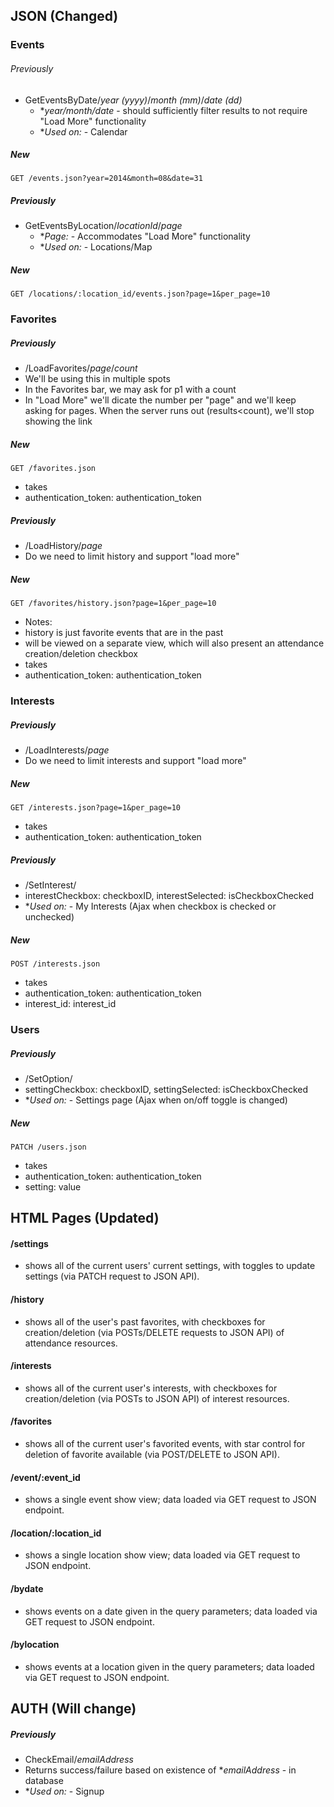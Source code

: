 ## JSON (Changed)
### Events
###### Previously 
- GetEventsByDate/*year (yyyy)*/*month (mm)*/*date (dd)*
  - **year/month/date*  - should sufficiently filter results to not require "Load More" functionality
  - **Used on:*  - Calendar

##### New 
```
GET /events.json?year=2014&month=08&date=31
```

##### Previously 
- GetEventsByLocation/*locationId*/*page*
  - **Page:*  - Accommodates "Load More" functionality
  - **Used on:*  - Locations/Map

##### New 
```
GET /locations/:location_id/events.json?page=1&per_page=10
```

### Favorites
##### Previously 
-  /LoadFavorites/*page*/*count*
  - We'll be using this in multiple spots
  - In the Favorites bar, we may ask for p1 with a count
  - In "Load More" we'll dicate the number per "page" and we'll keep asking for pages. When the server runs out (results<count), we'll stop showing the link

##### New 
```
GET /favorites.json
```
-  takes
  - authentication_token: authentication_token

##### Previously 
-  /LoadHistory/*page*
  - Do we need to limit history and support "load more"

##### New 
```
GET /favorites/history.json?page=1&per_page=10
```
-  Notes: 
  - history is just favorite events that are in the past
  - will be viewed on a separate view, which will also present an attendance creation/deletion checkbox
-  takes
  - authentication_token: authentication_token

### Interests
##### Previously 
-  /LoadInterests/*page*
  - Do we need to limit interests and support "load more"

##### New 
```
GET /interests.json?page=1&per_page=10
```
-  takes
  - authentication_token: authentication_token

##### Previously 
-  /SetInterest/
  - interestCheckbox: checkboxID,
  interestSelected: isCheckboxChecked
  - **Used on:*  - My Interests (Ajax when checkbox is checked or unchecked)

##### New 
```
POST /interests.json
```
-  takes
  - authentication_token: authentication_token
  - interest_id: interest_id

### Users
##### Previously 
-  /SetOption/
  - settingCheckbox: checkboxID,
  settingSelected: isCheckboxChecked
  - **Used on:*  - Settings page (Ajax when on/off toggle is changed)

##### New 
```
PATCH /users.json
```
-  takes
  - authentication_token: authentication_token
  - setting: value

## HTML Pages (Updated)
#### /settings
- shows all of the current users' current settings, with toggles to update settings (via PATCH request to JSON API). 

#### /history
- shows all of the user's past favorites, with checkboxes for creation/deletion (via POSTs/DELETE requests to JSON API) of attendance resources.

#### /interests
- shows all of the current user's interests, with checkboxes for creation/deletion (via POSTs to JSON API) of interest resources.

#### /favorites
- shows all of the current user's favorited events, with star control for deletion of favorite available (via POST/DELETE to JSON API).

#### /event/:event_id
- shows a single event show view; data loaded via GET request to JSON endpoint.

#### /location/:location_id
- shows a single location show view; data loaded via GET request to JSON endpoint.

#### /bydate
- shows events on a date given in the query parameters; data loaded via GET request to JSON endpoint.

#### /bylocation
- shows events at a location given in the query parameters; data loaded via GET request to JSON endpoint.

## AUTH (Will change)
##### Previously 
-  CheckEmail/*emailAddress*
  - Returns success/failure based on existence of **emailAddress*  - in database
  - **Used on:*  - Signup
